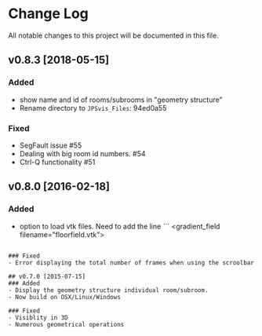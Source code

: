 # Change Log
All notable changes to this project will be documented in this file.

## v0.8.3 [2018-05-15]

### Added
- show name and id of rooms/subrooms in "geometry structure"
- Rename directory to `JPSvis_Files`: 94ed0a55

### Fixed
- SegFault issue #55
- Dealing with big room id numbers. #54
- Ctrl-Q functionality #51

## v0.8.0 [2016-02-18]
### Added
- option to load  vtk files. Need to add the line ``` <gradient_field filename="floorfield.vtk"> 
``` in the header of the trajectory file. Alternatively drag and drop a vtk file on JPSvis.
 
### Fixed 
- Error displaying the total number of frames when using the scroolbar

## v0.7.0 [2015-07-15]
### Added
- Display the geometry structure individual room/subroom.
- Now build on OSX/Linux/Windows 

### Fixed
- Visiblity in 3D
- Numerous geometrical operations